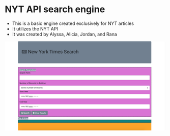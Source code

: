 # NYT API search engine

- This is a basic engine created exclusively for NYT articles
- It utilizes the NYT API
- It was created by Alyssa, Alicia, Jordan, and Rana

![Preview](preview.png)